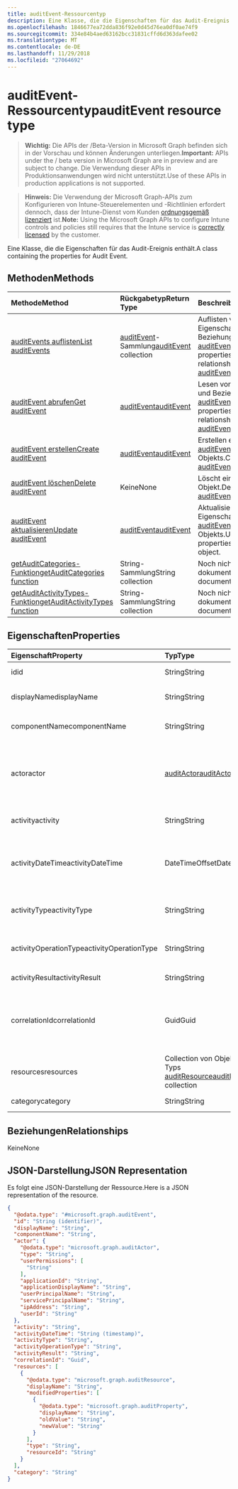 ```yaml
---
title: auditEvent-Ressourcentyp
description: Eine Klasse, die die Eigenschaften für das Audit-Ereignis enthält.
ms.openlocfilehash: 1846677ea72dda836f92e0d45d76ea0df0ae74f9
ms.sourcegitcommit: 334e84b4aed63162bcc31831cffd6d363dafee02
ms.translationtype: MT
ms.contentlocale: de-DE
ms.lasthandoff: 11/29/2018
ms.locfileid: "27064692"
---
```

# <a name="auditevent-resource-type"></a><span data-ttu-id="11eec-103">auditEvent-Ressourcentyp</span><span class="sxs-lookup"><span data-stu-id="11eec-103">auditEvent resource type</span></span>

> <span data-ttu-id="11eec-104">**Wichtig:** Die APIs der /Beta-Version in Microsoft Graph befinden sich in der Vorschau und können Änderungen unterliegen.</span><span class="sxs-lookup"><span data-stu-id="11eec-104">**Important:** APIs under the / beta version in Microsoft Graph are in preview and are subject to change.</span></span> <span data-ttu-id="11eec-105">Die Verwendung dieser APIs in Produktionsanwendungen wird nicht unterstützt.</span><span class="sxs-lookup"><span data-stu-id="11eec-105">Use of these APIs in production applications is not supported.</span></span>

> <span data-ttu-id="11eec-106">**Hinweis:** Die Verwendung der Microsoft Graph-APIs zum Konfigurieren von Intune-Steuerelementen und -Richtlinien erfordert dennoch, dass der Intune-Dienst vom Kunden [ordnungsgemäß lizenziert](https://go.microsoft.com/fwlink/?linkid=839381) ist.</span><span class="sxs-lookup"><span data-stu-id="11eec-106">**Note:** Using the Microsoft Graph APIs to configure Intune controls and policies still requires that the Intune service is [correctly licensed](https://go.microsoft.com/fwlink/?linkid=839381) by the customer.</span></span>

<span data-ttu-id="11eec-107">Eine Klasse, die die Eigenschaften für das Audit-Ereignis enthält.</span><span class="sxs-lookup"><span data-stu-id="11eec-107">A class containing the properties for Audit Event.</span></span>
## <a name="methods"></a><span data-ttu-id="11eec-108">Methoden</span><span class="sxs-lookup"><span data-stu-id="11eec-108">Methods</span></span>
|<span data-ttu-id="11eec-109">Methode</span><span class="sxs-lookup"><span data-stu-id="11eec-109">Method</span></span>|<span data-ttu-id="11eec-110">Rückgabetyp</span><span class="sxs-lookup"><span data-stu-id="11eec-110">Return Type</span></span>|<span data-ttu-id="11eec-111">Beschreibung</span><span class="sxs-lookup"><span data-stu-id="11eec-111">Description</span></span>|
|:---|:---|:---|
|[<span data-ttu-id="11eec-112">auditEvents auflisten</span><span class="sxs-lookup"><span data-stu-id="11eec-112">List auditEvents</span></span>](../api/intune-auditing-auditevent-list.md)|<span data-ttu-id="11eec-113">[auditEvent](../resources/intune-auditing-auditevent.md)-Sammlung</span><span class="sxs-lookup"><span data-stu-id="11eec-113">[auditEvent](../resources/intune-auditing-auditevent.md) collection</span></span>|<span data-ttu-id="11eec-114">Auflisten von Eigenschaften und Beziehungen der [auditEvent](../resources/intune-auditing-auditevent.md)-Objekte.</span><span class="sxs-lookup"><span data-stu-id="11eec-114">List properties and relationships of the [auditEvent](../resources/intune-auditing-auditevent.md) objects.</span></span>|
|[<span data-ttu-id="11eec-115">auditEvent abrufen</span><span class="sxs-lookup"><span data-stu-id="11eec-115">Get auditEvent</span></span>](../api/intune-auditing-auditevent-get.md)|[<span data-ttu-id="11eec-116">auditEvent</span><span class="sxs-lookup"><span data-stu-id="11eec-116">auditEvent</span></span>](../resources/intune-auditing-auditevent.md)|<span data-ttu-id="11eec-117">Lesen von Eigenschaften und Beziehungen des [auditEvent](../resources/intune-auditing-auditevent.md)-Objekts.</span><span class="sxs-lookup"><span data-stu-id="11eec-117">Read properties and relationships of the [auditEvent](../resources/intune-auditing-auditevent.md) object.</span></span>|
|[<span data-ttu-id="11eec-118">auditEvent erstellen</span><span class="sxs-lookup"><span data-stu-id="11eec-118">Create auditEvent</span></span>](../api/intune-auditing-auditevent-create.md)|[<span data-ttu-id="11eec-119">auditEvent</span><span class="sxs-lookup"><span data-stu-id="11eec-119">auditEvent</span></span>](../resources/intune-auditing-auditevent.md)|<span data-ttu-id="11eec-120">Erstellen eines neuen [auditEvent](../resources/intune-auditing-auditevent.md)-Objekts.</span><span class="sxs-lookup"><span data-stu-id="11eec-120">Create a new [auditEvent](../resources/intune-auditing-auditevent.md) object.</span></span>|
|[<span data-ttu-id="11eec-121">auditEvent löschen</span><span class="sxs-lookup"><span data-stu-id="11eec-121">Delete auditEvent</span></span>](../api/intune-auditing-auditevent-delete.md)|<span data-ttu-id="11eec-122">Keine</span><span class="sxs-lookup"><span data-stu-id="11eec-122">None</span></span>|<span data-ttu-id="11eec-123">Löscht ein [auditEvent](../resources/intune-auditing-auditevent.md)-Objekt.</span><span class="sxs-lookup"><span data-stu-id="11eec-123">Deletes a [auditEvent](../resources/intune-auditing-auditevent.md).</span></span>|
|[<span data-ttu-id="11eec-124">auditEvent aktualisieren</span><span class="sxs-lookup"><span data-stu-id="11eec-124">Update auditEvent</span></span>](../api/intune-auditing-auditevent-update.md)|[<span data-ttu-id="11eec-125">auditEvent</span><span class="sxs-lookup"><span data-stu-id="11eec-125">auditEvent</span></span>](../resources/intune-auditing-auditevent.md)|<span data-ttu-id="11eec-126">Aktualisieren der Eigenschaften eines [auditEvent](../resources/intune-auditing-auditevent.md)-Objekts.</span><span class="sxs-lookup"><span data-stu-id="11eec-126">Update the properties of a [auditEvent](../resources/intune-auditing-auditevent.md) object.</span></span>|
|[<span data-ttu-id="11eec-127">getAuditCategories-Funktion</span><span class="sxs-lookup"><span data-stu-id="11eec-127">getAuditCategories function</span></span>](../api/intune-auditing-auditevent-getauditcategories.md)|<span data-ttu-id="11eec-128">String-Sammlung</span><span class="sxs-lookup"><span data-stu-id="11eec-128">String collection</span></span>|<span data-ttu-id="11eec-129">Noch nicht dokumentiert</span><span class="sxs-lookup"><span data-stu-id="11eec-129">Not yet documented</span></span>|
|[<span data-ttu-id="11eec-130">getAuditActivityTypes-Funktion</span><span class="sxs-lookup"><span data-stu-id="11eec-130">getAuditActivityTypes function</span></span>](../api/intune-auditing-auditevent-getauditactivitytypes.md)|<span data-ttu-id="11eec-131">String-Sammlung</span><span class="sxs-lookup"><span data-stu-id="11eec-131">String collection</span></span>|<span data-ttu-id="11eec-132">Noch nicht dokumentiert</span><span class="sxs-lookup"><span data-stu-id="11eec-132">Not yet documented</span></span>|

## <a name="properties"></a><span data-ttu-id="11eec-133">Eigenschaften</span><span class="sxs-lookup"><span data-stu-id="11eec-133">Properties</span></span>
|<span data-ttu-id="11eec-134">Eigenschaft</span><span class="sxs-lookup"><span data-stu-id="11eec-134">Property</span></span>|<span data-ttu-id="11eec-135">Typ</span><span class="sxs-lookup"><span data-stu-id="11eec-135">Type</span></span>|<span data-ttu-id="11eec-136">Beschreibung</span><span class="sxs-lookup"><span data-stu-id="11eec-136">Description</span></span>|
|:---|:---|:---|
|<span data-ttu-id="11eec-137">id</span><span class="sxs-lookup"><span data-stu-id="11eec-137">id</span></span>|<span data-ttu-id="11eec-138">String</span><span class="sxs-lookup"><span data-stu-id="11eec-138">String</span></span>|<span data-ttu-id="11eec-139">Schlüssel der Entität</span><span class="sxs-lookup"><span data-stu-id="11eec-139">Key of the entity.</span></span>|
|<span data-ttu-id="11eec-140">displayName</span><span class="sxs-lookup"><span data-stu-id="11eec-140">displayName</span></span>|<span data-ttu-id="11eec-141">String</span><span class="sxs-lookup"><span data-stu-id="11eec-141">String</span></span>|<span data-ttu-id="11eec-142">Anzeigename des Ereignisses</span><span class="sxs-lookup"><span data-stu-id="11eec-142">Event display name.</span></span>|
|<span data-ttu-id="11eec-143">componentName</span><span class="sxs-lookup"><span data-stu-id="11eec-143">componentName</span></span>|<span data-ttu-id="11eec-144">String</span><span class="sxs-lookup"><span data-stu-id="11eec-144">String</span></span>|<span data-ttu-id="11eec-145">Name der Komponente</span><span class="sxs-lookup"><span data-stu-id="11eec-145">Component name.</span></span>|
|<span data-ttu-id="11eec-146">actor</span><span class="sxs-lookup"><span data-stu-id="11eec-146">actor</span></span>|[<span data-ttu-id="11eec-147">auditActor</span><span class="sxs-lookup"><span data-stu-id="11eec-147">auditActor</span></span>](../resources/intune-auditing-auditactor.md)|<span data-ttu-id="11eec-148">AAD-Benutzer und -Anwendung, die dem Überwachungsereignis zugeordnet sind</span><span class="sxs-lookup"><span data-stu-id="11eec-148">AAD user and application that are associated with the audit event.</span></span>|
|<span data-ttu-id="11eec-149">activity</span><span class="sxs-lookup"><span data-stu-id="11eec-149">activity</span></span>|<span data-ttu-id="11eec-150">String</span><span class="sxs-lookup"><span data-stu-id="11eec-150">String</span></span>|<span data-ttu-id="11eec-151">Anzeigename der Aktivität</span><span class="sxs-lookup"><span data-stu-id="11eec-151">Friendly name of the activity.</span></span>|
|<span data-ttu-id="11eec-152">activityDateTime</span><span class="sxs-lookup"><span data-stu-id="11eec-152">activityDateTime</span></span>|<span data-ttu-id="11eec-153">DateTimeOffset</span><span class="sxs-lookup"><span data-stu-id="11eec-153">DateTimeOffset</span></span>|<span data-ttu-id="11eec-154">Datum und Uhrzeit der Durchführung der Aktivität im UTC-Format</span><span class="sxs-lookup"><span data-stu-id="11eec-154">The date time in UTC when the activity was performed.</span></span>|
|<span data-ttu-id="11eec-155">activityType</span><span class="sxs-lookup"><span data-stu-id="11eec-155">activityType</span></span>|<span data-ttu-id="11eec-156">String</span><span class="sxs-lookup"><span data-stu-id="11eec-156">String</span></span>|<span data-ttu-id="11eec-157">Typ der durchgeführten Aktivität</span><span class="sxs-lookup"><span data-stu-id="11eec-157">The type of activity that was being performed.</span></span>|
|<span data-ttu-id="11eec-158">activityOperationType</span><span class="sxs-lookup"><span data-stu-id="11eec-158">activityOperationType</span></span>|<span data-ttu-id="11eec-159">String</span><span class="sxs-lookup"><span data-stu-id="11eec-159">String</span></span>|<span data-ttu-id="11eec-160">HTTP-Vorgangstyp der Aktivität</span><span class="sxs-lookup"><span data-stu-id="11eec-160">The HTTP operation type of the activity.</span></span>|
|<span data-ttu-id="11eec-161">activityResult</span><span class="sxs-lookup"><span data-stu-id="11eec-161">activityResult</span></span>|<span data-ttu-id="11eec-162">String</span><span class="sxs-lookup"><span data-stu-id="11eec-162">String</span></span>|<span data-ttu-id="11eec-163">Ergebnis der Aktivität</span><span class="sxs-lookup"><span data-stu-id="11eec-163">The result of the activity.</span></span>|
|<span data-ttu-id="11eec-164">correlationId</span><span class="sxs-lookup"><span data-stu-id="11eec-164">correlationId</span></span>|<span data-ttu-id="11eec-165">Guid</span><span class="sxs-lookup"><span data-stu-id="11eec-165">Guid</span></span>|<span data-ttu-id="11eec-166">ID der Clientanforderung, die zur Korrelation von Aktivitäten im System verwendet wird</span><span class="sxs-lookup"><span data-stu-id="11eec-166">The client request Id that is used to correlate activity within the system.</span></span>|
|<span data-ttu-id="11eec-167">resources</span><span class="sxs-lookup"><span data-stu-id="11eec-167">resources</span></span>|<span data-ttu-id="11eec-168">Collection von Objekten des Typs [auditResource](../resources/intune-auditing-auditresource.md)</span><span class="sxs-lookup"><span data-stu-id="11eec-168">[auditResource](../resources/intune-auditing-auditresource.md) collection</span></span>|<span data-ttu-id="11eec-169">Ressourcen, die geändert werden</span><span class="sxs-lookup"><span data-stu-id="11eec-169">Resources being modified.</span></span>|
|<span data-ttu-id="11eec-170">category</span><span class="sxs-lookup"><span data-stu-id="11eec-170">category</span></span>|<span data-ttu-id="11eec-171">String</span><span class="sxs-lookup"><span data-stu-id="11eec-171">String</span></span>|<span data-ttu-id="11eec-172">Audit-Kategorie</span><span class="sxs-lookup"><span data-stu-id="11eec-172">Audit category.</span></span>|

## <a name="relationships"></a><span data-ttu-id="11eec-173">Beziehungen</span><span class="sxs-lookup"><span data-stu-id="11eec-173">Relationships</span></span>
<span data-ttu-id="11eec-174">Keine</span><span class="sxs-lookup"><span data-stu-id="11eec-174">None</span></span>
## <a name="json-representation"></a><span data-ttu-id="11eec-175">JSON-Darstellung</span><span class="sxs-lookup"><span data-stu-id="11eec-175">JSON Representation</span></span>
<span data-ttu-id="11eec-176">Es folgt eine JSON-Darstellung der Ressource.</span><span class="sxs-lookup"><span data-stu-id="11eec-176">Here is a JSON representation of the resource.</span></span>
<!-- {
  "blockType": "resource",
  "keyProperty": "id",
  "@odata.type": "microsoft.graph.auditEvent"
}
-->
``` json
{
  "@odata.type": "#microsoft.graph.auditEvent",
  "id": "String (identifier)",
  "displayName": "String",
  "componentName": "String",
  "actor": {
    "@odata.type": "microsoft.graph.auditActor",
    "type": "String",
    "userPermissions": [
      "String"
    ],
    "applicationId": "String",
    "applicationDisplayName": "String",
    "userPrincipalName": "String",
    "servicePrincipalName": "String",
    "ipAddress": "String",
    "userId": "String"
  },
  "activity": "String",
  "activityDateTime": "String (timestamp)",
  "activityType": "String",
  "activityOperationType": "String",
  "activityResult": "String",
  "correlationId": "Guid",
  "resources": [
    {
      "@odata.type": "microsoft.graph.auditResource",
      "displayName": "String",
      "modifiedProperties": [
        {
          "@odata.type": "microsoft.graph.auditProperty",
          "displayName": "String",
          "oldValue": "String",
          "newValue": "String"
        }
      ],
      "type": "String",
      "resourceId": "String"
    }
  ],
  "category": "String"
}
```






